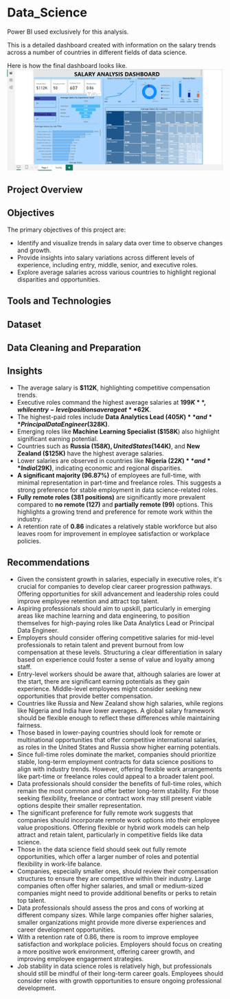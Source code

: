 # Data_Science
Power BI used exclusively for this analysis.

This is a detailed dashboard created with information on the salary trends across a number of countries in different fields of data science.

Here is how the final dashboard looks like.
![countplot](https://github.com/Farouk-Muda/Data_Science/blob/main/Data_science.png)

## Project Overview


## Objectives
The primary objectives of this project are:
 - Identify and visualize trends in salary data over time to observe changes and growth.
 - Provide insights into salary variations across different levels of experience, including entry, middle, senior, and executive roles.
 - Explore average salaries across various countries to highlight regional disparities and opportunities.

## Tools and Technologies


## Dataset


## Data Cleaning and Preparation


## Insights
- The average salary is **$112K**, highlighting competitive compensation trends.
- Executive roles command the highest average salaries at **$199K**, while entry-level positions average at **$62K**.
- The highest-paid roles include **Data Analytics Lead ($405K)** and **Principal Data Engineer ($328K)**.
- Emerging roles like **Machine Learning Specialist ($158K**) also highlight significant earning potential.
- Countries such as **Russia ($158K), United States ($144K)**, and **New Zealand ($125K)** have the highest average salaries.
- Lower salaries are observed in countries like **Nigeria ($22K)** and **India ($29K)**, indicating economic and regional disparities.
- **A significant majority (96.87%)** of employees are full-time, with minimal representation in part-time and freelance roles. This suggests a strong preference for stable employment in data science-related roles.
- **Fully remote roles (381 positions)** are significantly more prevalent compared to **no remote (127)** and **partially remote (99)** options. This highlights a growing trend and preference for remote work within the industry.
- A retention rate of **0.86** indicates a relatively stable workforce but also leaves room for improvement in employee satisfaction or workplace policies.


## Recommendations
- Given the consistent growth in salaries, especially in executive roles, it's crucial for companies to develop clear career progression pathways. Offering opportunities for skill advancement and leadership roles could improve employee retention and attract top talent.
- Aspiring professionals should aim to upskill, particularly in emerging areas like machine learning and data engineering, to position themselves for high-paying roles like Data Analytics Lead or Principal Data Engineer.
- Employers should consider offering competitive salaries for mid-level professionals to retain talent and prevent burnout from low compensation at these levels. Structuring a clear differentiation in salary based on experience could foster a sense of value and loyalty among staff.
- Entry-level workers should be aware that, although salaries are lower at the start, there are significant earning potentials as they gain experience. Middle-level employees might consider seeking new opportunities that provide better compensation.
- Countries like Russia and New Zealand show high salaries, while regions like Nigeria and India have lower averages. A global salary framework should be flexible enough to reflect these differences while maintaining fairness.
- Those based in lower-paying countries should look for remote or multinational opportunities that offer competitive international salaries, as roles in the United States and Russia show higher earning potentials.
- Since full-time roles dominate the market, companies should prioritize stable, long-term employment contracts for data science positions to align with industry trends. However, offering flexible work arrangements like part-time or freelance roles could appeal to a broader talent pool.
- Data professionals should consider the benefits of full-time roles, which remain the most common and offer better long-term stability. For those seeking flexibility, freelance or contract work may still present viable options despite their smaller representation.
- The significant preference for fully remote work suggests that companies should incorporate remote work options into their employee value propositions. Offering flexible or hybrid work models can help attract and retain talent, particularly in competitive fields like data science.
- Those in the data science field should seek out fully remote opportunities, which offer a larger number of roles and potential flexibility in work-life balance.
- Companies, especially smaller ones, should review their compensation structures to ensure they are competitive within their industry. Large companies often offer higher salaries, and small or medium-sized companies might need to provide additional benefits or perks to retain top talent.
- Data professionals should assess the pros and cons of working at different company sizes. While large companies offer higher salaries, smaller organizations might provide more diverse experiences and career development opportunities.
- With a retention rate of 0.86, there is room to improve employee satisfaction and workplace policies. Employers should focus on creating a more positive work environment, offering career growth, and improving employee engagement strategies.
- Job stability in data science roles is relatively high, but professionals should still be mindful of their long-term career goals. Employees should consider roles with growth opportunities to ensure ongoing professional development.





